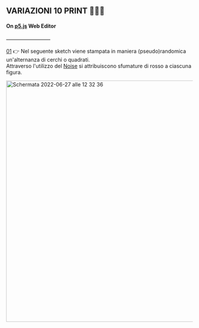 ## VARIAZIONI 10 PRINT 👩🏽‍💻
#### On [p5.js](https://p5js.org/) Web Editor

–––––––––––––––––

[01](https://editor.p5js.org/Lucrezia_Ghinassi/sketches/BEPBWrJNO) 👉
Nel seguente sketch viene stampata in maniera (pseudo)randomica un'alternanza di cerchi o quadrati.<br>
Attraverso l'utilizzo del [Noise](https://p5js.org/reference/#/p5/noise) si attribuiscono sfumature di rosso a ciascuna figura. 

<img width="652" alt="Schermata 2022-06-27 alle 12 32 36" src="https://user-images.githubusercontent.com/101177495/175947614-48f9fa27-0139-4f68-a306-fb8f3f41e8bf.png">
